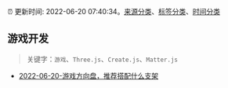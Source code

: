 :alarm_clock: 更新时间: 2022-06-20 07:40:34。[来源分类](../README.md)、[标签分类](../TAGS.md)、[时间分类](../TIMELINE.md)

## 游戏开发


> 关键字：`游戏`、`Three.js`、`Create.js`、`Matter.js`



- [2022-06-20-游戏方向盘，推荐搭配什么支架](https://www.v2ex.com/t/860862) 